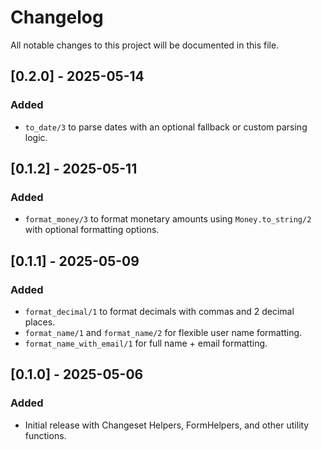 # Changelog

All notable changes to this project will be documented in this file.

## [0.2.0] - 2025-05-14

### Added
- `to_date/3` to parse dates with an optional fallback or custom parsing logic.

## [0.1.2] - 2025-05-11

### Added
- `format_money/3` to format monetary amounts using `Money.to_string/2` with optional formatting options.

## [0.1.1] - 2025-05-09

### Added
- `format_decimal/1` to format decimals with commas and 2 decimal places.
- `format_name/1` and `format_name/2` for flexible user name formatting.
- `format_name_with_email/1` for full name + email formatting.

## [0.1.0] - 2025-05-06

### Added
- Initial release with Changeset Helpers,  FormHelpers, and other utility functions.
